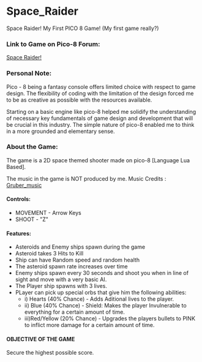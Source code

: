# Space_Raider
Space Raider! My First PICO 8 Game! (My first game really?)

### Link to Game on Pico-8 Forum:
[Space Raider!](https://www.lexaloffle.com/bbs/?tid=36628)

### Personal Note:

Pico - 8 being a fantasy console offers limited choice with respect to game design. The
flexibility of coding with the limitation of the design forced me to be as creative as
possible with the resources available.

Starting on a basic engine like pico-8 helped me solidify the understanding of necessary
key fundamentals of game design and development that will be crucial in this
industry. The simple nature of pico-8 enabled me to think in a more grounded and
elementary sense.

### About the Game:

The game is a 2D space themed shooter made on pico-8 [Language Lua Based].

The music in the game is NOT produced by me. 
Music Credits : [Gruber_music](https://www.twitter.com/gruber_music)

#### Controls:
* MOVEMENT - Arrow Keys
* SHOOT - "Z"

#### Features:
* Asteroids and Enemy ships spawn during the game
* Asteroid takes 3 Hits to Kill
* Ship can have Random speed and random health
* The asteroid spawn rate increases over time
* Enemy ships spawn every 30 seconds and shoot you when in line of sight and move with a very basic AI.
* The Player ship spawns with 3 lives.
* PLayer can pick up special orbs that give him the following abilities:
  * i)  Hearts      (40% Chance)		- Adds Aditional lives to the player.
  * ii) Blue        (40% Chance)		- Shield: Makes the player Invulnerable to everything for a certain amount of time.
  * iii)Red/Yellow  (20% Chance)		- Upgrades the players bullets to PINK to inflict more damage for a certain amount of time.


#### OBJECTIVE OF THE GAME
Secure the highest possible score. 
